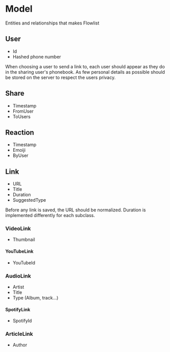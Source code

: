 # Model

Entities and relationships that makes Flowlist

## User
- Id 
- Hashed phone number

When choosing a user to send a link to, each user should appear as they do in the sharing user's phonebook. As few personal details as possible should be stored on the server to respect the users privacy.

## Share
- Timestamp
- FromUser
- ToUsers

## Reaction
- Timestamp
- Emoiji
- ByUser

## Link
- URL
- Title
- Duration
- SuggestedType

Before any link is saved, the URL should be normalized. Duration is implemented differently for each subclass.

### VideoLink
- Thumbnail

#### YouTubeLink
- YouTubeId

### AudioLink
- Artist
- Title
- Type (Album, track...)

#### SpotifyLink
- SpotifyId

### ArticleLink
- Author
